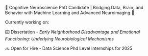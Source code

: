 🧠 Cognitive Neuroscience PhD Candidate | Bridging Data, Brain, and Behavior with Machine Learning and Advanced Neuroimaging 🚀

Currently working on:

  ⌨️ Dissertation - *Early Neighborhood Disadvantage and Emotional Functioning: Underlying Neurobiological Mechanisms*
  
  🔜 Open for Hire - Data Science Phd Level Internships for 2025



<!--
**melissamhansen/melissamhansen** is a ✨ _special_ ✨ repository because its `README.md` (this file) appears on your GitHub profile.

Here are some ideas to get you started:

- 🔭 I’m currently working on ...
- 🌱 I’m currently learning ...
- 👯 I’m looking to collaborate on ...
- 🤔 I’m looking for help with ...
- 💬 Ask me about ...
- 📫 How to reach me: ...
- 😄 Pronouns: ...
- ⚡ Fun fact: ...
-->
